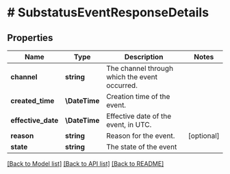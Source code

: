# # SubstatusEventResponseDetails

## Properties

Name | Type | Description | Notes
------------ | ------------- | ------------- | -------------
**channel** | **string** | The channel through which the event occurred. |
**created_time** | **\DateTime** | Creation time of the event. |
**effective_date** | **\DateTime** | Effective date of the event, in UTC. |
**reason** | **string** | Reason for the event. | [optional]
**state** | **string** | The state of the event |

[[Back to Model list]](../../README.md#models) [[Back to API list]](../../README.md#endpoints) [[Back to README]](../../README.md)
